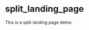 # split_landing_page
This is a split landing page demo.
<?xml version="1.0" encoding="utf-8"?>
<!-- Generator: Adobe Illustrator 24.1.2, SVG Export Plug-In . SVG Version: 6.00 Build 0)  -->
<svg version="1.1" xmlns="http://www.w3.org/2000/svg" xmlns:xlink="http://www.w3.org/1999/xlink" x="0px" y="0px"
	 viewBox="0 0 841.89 595.28" style="enable-background:new 0 0 841.89 595.28;" xml:space="preserve">
<style type="text/css">
	.st0{fill:#21409A;}
	.st1{fill:#006838;}
	.st2{fill:#6D6E71;stroke:#000000;stroke-miterlimit:10;}
	.st3{stroke:#000000;stroke-width:0.25;stroke-miterlimit:10;}
	.st4{fill:#FFFFFF;stroke:#000000;stroke-miterlimit:10;}
	.st5{fill:#E6E7E8;stroke:#000000;stroke-miterlimit:10;}
	.st6{stroke:#000000;stroke-miterlimit:10;}
	.st7{fill:none;stroke:#000000;stroke-miterlimit:10;}
	.st8{fill:#58595B;stroke:#000000;stroke-miterlimit:10;}
	.st9{fill:#414042;stroke:#000000;stroke-miterlimit:10;}
	.st10{enable-background:new    ;}
	.st11{fill:#414142;}
	.st12{opacity:0.67;}
	.st13{fill:#FFFFFF;}
</style>
<g id="Layer_1">
</g>
<g id="Layer_2">
	<rect class="st0" width="420.94" height="595.28"/>
	<rect x="420.94" class="st1" width="420.94" height="595.28"/>
	<path d="M293.66,481.1"/>
</g>
<g id="Layer_3">
	<path class="st2" d="M131.5,97.62c1-1.87,2.91-3.05,4.96-3.04c2.64,0.01,4.2,1.98,4.39,2.23c1.52,20.41,3.5,47.72,5.66,79.94
		c11.56,172.97,16.22,308.16,15.28,308.21c-0.87,0.04-5.23-118.34-21.35-295.45C137.05,152.31,133.91,120.88,131.5,97.62z"/>
	<path class="st3" d="M148.09,199.62c-0.31-0.3-0.82-0.29-1.12,0.04c-1.53,1.53-3.24,3.05-4.77,4.58c0,0.01-0.3,0.3-0.3,0.31
		c-0.3,0.12,0.12,0.68,0.21,0.97c0.08,0.27-0.48,1.13,0.22,1.04c1.55-1.59,4.23-4.27,5.79-5.86
		C148.4,200.39,148.38,199.91,148.09,199.62z"/>
	<path class="st3" d="M131.38,113.55c2.94-2.94,5.88-5.88,8.82-8.83c0.3-0.33,0.82-0.34,1.12-0.04c0.29,0.28,0.31,0.76,0.04,1.08
		c-2.92,2.99-5.84,5.98-8.76,8.96c-0.35,0.19-0.79,0.13-1.07-0.15C131.27,114.3,131.21,113.89,131.38,113.55z"/>
	<path class="st3" d="M132.36,121.43c2.94-2.94,5.88-5.88,8.82-8.83c0.3-0.33,0.82-0.34,1.12-0.04c0.25,0.25,0.2,0.91,0.04,1.08
		c-2.95,2.95-5.84,5.98-8.76,8.96c-0.35,0.19-0.79,0.13-1.07-0.15C132.25,122.19,132.19,121.78,132.36,121.43z"/>
	<path class="st3" d="M133.04,132.03c2.94-2.94,5.88-5.88,8.82-8.83c0.3-0.33,0.82-0.34,1.12-0.04c0.29,0.28,0.31,0.76,0.04,1.08
		c-2.92,2.99-5.84,5.98-8.76,8.96c-0.35,0.19-0.79,0.13-1.07-0.15C132.93,132.79,132.86,132.37,133.04,132.03z"/>
	<path class="st3" d="M133.87,144.34c2.94-2.94,5.88-5.88,8.82-8.83c0.3-0.33,0.82-0.34,1.12-0.04c0.29,0.28,0.31,0.76,0.04,1.08
		c-2.92,2.99-5.84,5.98-8.76,8.96c-0.35,0.19-0.79,0.13-1.07-0.15C133.76,145.1,133.7,144.68,133.87,144.34z"/>
	<path class="st3" d="M134.76,157.19c2.94-2.94,5.88-5.88,8.82-8.83c0.3-0.33,0.82-0.34,1.12-0.04c0.29,0.28,0.31,0.76,0.04,1.08
		c-2.92,2.99-5.84,5.98-8.76,8.96c-0.35,0.19-0.79,0.13-1.07-0.15C134.65,157.95,134.59,157.53,134.76,157.19z"/>
	<path class="st3" d="M131.38,106.79c3.14-3.53,5.97-6.33,8.82-8.83c0.38-0.34,0.71-0.24,1.01,0.07c0.23,0.24,0.19,0.94,0.15,0.98
		c-2.95,2.95-5.84,5.98-8.76,8.96c-0.35,0.19-0.79,0.13-1.07-0.15C131.27,107.54,131.21,107.13,131.38,106.79z"/>
	<path class="st3" d="M136.52,172.4c2.94-2.94,5.88-5.88,8.82-8.83c0.3-0.33,0.82-0.34,1.12-0.04c0.29,0.28,0.31,0.76,0.04,1.08
		c-2.92,2.99-5.84,5.98-8.76,8.96c-0.35,0.19-0.79,0.13-1.07-0.15C136.41,173.16,136.35,172.74,136.52,172.4z"/>
	<path class="st3" d="M137.68,191.3c2.94-2.94,5.88-5.88,8.82-8.83c0.3-0.33,0.82-0.34,1.12-0.04c0.29,0.28,0.31,0.76,0.04,1.08
		c-2.92,2.99-5.84,5.98-8.76,8.96c-0.35,0.19-0.79,0.13-1.07-0.15C137.57,192.06,137.51,191.64,137.68,191.3z"/>
	<path class="st4" d="M250.81,519.81h-49.88c-0.04-47.97,0.98-97.74,3.29-149.18c3.45-76.74,9.44-149.67,17.18-218.47
		c0.24,4.12,0.49,8.18,0.75,12.18c0,0.01,0,0.01,0,0.02c3.68,56.52,9.37,101.45,14.07,132.86c5.91,39.5,10.34,58.32,11.77,95.06
		c0.79,20.37,0.26,35.95,1.41,82.35c0.18,7.39,0.38,14.27,0.57,20.53c0.19,6.15,0.37,11.7,0.54,16.56
		C250.62,514.68,250.72,517.38,250.81,519.81z"/>
	<path class="st5" d="M128.44,496.2c0.71,1.68,2.02,4.57,4.13,7.85c10.47,16.28,25.28,18.69,25.54,18.58
		c0.17-0.07,0.33-0.17,0.33-0.17s0.09-0.05,0.17-0.11c0.24-0.16,5-3.71,5.55-4.2c5.04-4.52-1.19-23.85-1.19-23.85
		c-4.24-13.16-2.69-27.53-4.68-41.2c-3.11-21.32-0.34-29.09-4.41-76.82c-1.56-18.3-3.48-44.58-4.71-76.71
		c-4.39-32.63-8.78-65.25-13.18-97.88c1.57,74.95,0.55,153.09-3.76,234.13C131.15,456.17,129.88,476.3,128.44,496.2z"/>
	<path class="st6" d="M218.12,336l2.23,0.11c2.03,0.1,3.63,1.78,3.61,3.81c-0.3,47.73-0.6,95.45-0.89,143.18
		c-0.01,2.09-1.71,3.77-3.79,3.77c-2.08,0-3.77-1.68-3.79-3.76c-0.45-47.76-0.89-95.52-1.34-143.28
		C214.12,337.64,215.94,335.89,218.12,336z"/>
	<path class="st6" d="M142.34,80.51c10.42-0.85,21.5-1.44,33.18-1.65c11.58-0.2,22.58-0.01,32.94,0.47
		c-2.51,146.82-5.02,293.65-7.53,440.47c-12.24-0.08-24.47-0.16-36.71-0.24C156.93,373.22,149.63,226.87,142.34,80.51z"/>
	<path class="st5" d="M137.87,160.28c-3.71-53.3-14.17-104.71-16-104.47c-3.64,0.49,20.86,207.71,22.42,207.55
		c0.4-0.04-0.86-13.43-4.07-64.49C138.46,170.9,138.4,167.96,137.87,160.28z"/>
	<path class="st5" d="M215.05,92.51c0.57-0.06,1.58-0.08,2.59,0.47c1.65,0.9,2.57,2.94,2.35,5.18c-0.78,16.94-1.57,33.88-2.35,50.82
		c-4.33,59.15-4.84,71.5-4.47,71.53c0.71,0.06,5.31-45.92,8.71-85.18c2.95-34.13,4.91-62.18,6.12-80.94
		c-2.74,4.59-5.74,10.5-8.24,17.65C217.03,79.84,215.71,86.88,215.05,92.51z"/>
	<path class="st7" d="M109.52,498.4"/>
	<path class="st6" d="M129.28,490.28c-4.84,0.14-8.8,0.79-11.65,1.41c-8.26,1.8-9.79,3.91-10.24,4.59c-1.24,1.9-1.66,4.54-1.06,6.71
		c1.57,5.62,9.89,7.23,21.88,10.59c18.49,5.19,29.54,9.96,29.88,9.06c0.31-0.83-8.95-5.26-20.7-13.67c-0.95-0.68-2.21-1.6-3.54-3.15
		C129.57,500.75,129.13,494.31,129.28,490.28z"/>
	<path class="st8" d="M242.85,507.22"/>
	<path class="st6" d="M259.52,508.74c-2.68,2.37-6.05,3.01-9.01,2.98c-0.17-4.86-0.35-10.41-0.54-16.56
		c1.32-0.27,2.66-0.35,3.96-0.22c3.32,0.34,8.37,2.3,9.13,6.22C263.8,504.95,260.07,508.25,259.52,508.74z"/>
	<path class="st6" d="M357.58,418.64"/>
	<path class="st4" d="M126.16,461.59"/>
	<path class="st4" d="M146.63,525"/>
	<path class="st7" d="M149.66,528.03"/>
	<path class="st8" d="M267.13,524.24c-1.29,3.17-6.42,12.51-45.74,15.75c-16.85,1.39-41.18,1.75-70.9-3.56
		c-8.63-1.38-15.7-2.65-20.78-3.6c-2.79-0.52-5.15-0.96-8.19-1.59c-5.68-1.17-12.09-2.63-19.09-4.47c-0.45-1.7-0.96-4.25-0.98-7.36
		c-0.01-1.12,0.05-4,1.99-11.33c0.71-2.66,1.74-6.19,3.21-10.3c8.06,3.99,16.29,8.22,24.67,12.71c7.5,4.02,14.76,8.06,21.78,12.1
		c3.77-0.82,8.74-1.86,15.26-2.99c6.72-1.17,12.26-1.95,15.92-2.43c8.88,1.3,16.23,1.77,21.28,1.95c17.99,0.65,31.64,0.98,45-6.31
		c6.17-3.37,10.44-7.36,12.87-9.9C266.72,508.71,270.07,517.01,267.13,524.24z"/>
	<path class="st2" d="M209.6,92.88c0.4-0.2,2.71-1.31,5.45-0.36c2.69,0.93,3.82,3.16,4.02,3.59c-0.57,9.98-1.14,19.96-1.71,29.94
		c-6.14,128.52-9.93,192.75-11.37,192.69C204.44,318.67,205.64,243.38,209.6,92.88z"/>
	<path class="st3" d="M211.29,94.17c1.92,1.57,3.83,3.14,5.75,4.71c1.39,0.69,1.63,2.31,1.34,2.59c-0.28,0.27-1.85-0.51-2.55-1.14
		c-1.85-1.48-3.7-2.96-5.54-4.44c-0.81-0.77-0.92-1.69-0.61-1.99C209.94,93.63,210.64,93.73,211.29,94.17z"/>
	<path class="st3" d="M211.29,99.4c1.92,1.57,3.83,3.14,5.75,4.71c1.39,0.69,1.63,2.31,1.34,2.59c-0.28,0.27-1.85-0.51-2.55-1.14
		c-1.85-1.48-3.7-2.96-5.54-4.44c-0.81-0.77-0.92-1.69-0.61-1.99C209.94,98.86,210.64,98.96,211.29,99.4z"/>
	<path class="st3" d="M211.02,106c1.92,1.57,3.83,3.14,5.75,4.71c1.39,0.69,1.63,2.31,1.34,2.59c-0.28,0.27-1.85-0.51-2.55-1.14
		c-1.85-1.48-3.7-2.96-5.54-4.44c-0.81-0.77-0.92-1.69-0.61-1.99C209.67,105.46,210.37,105.56,211.02,106z"/>
	<path class="st3" d="M210.6,113.6c1.92,1.57,3.83,3.14,5.75,4.71c1.39,0.69,1.63,2.31,1.34,2.59c-0.28,0.27-1.85-0.51-2.55-1.14
		c-1.85-1.48-3.7-2.96-5.54-4.44c-0.81-0.77-0.92-1.69-0.61-1.99C209.25,113.05,209.95,113.15,210.6,113.6z"/>
	<path class="st3" d="M210.24,124.65c1.92,1.57,3.83,3.14,5.75,4.71c1.39,0.69,1.63,2.31,1.34,2.59c-0.28,0.27-1.85-0.51-2.55-1.14
		c-1.85-1.48-3.7-2.96-5.54-4.44c-0.81-0.77-0.92-1.69-0.61-1.99C208.89,124.11,209.59,124.21,210.24,124.65z"/>
	<path class="st3" d="M209.5,135c1.92,1.57,3.83,3.14,5.75,4.71c1.39,0.69,1.63,2.31,1.34,2.59c-0.28,0.27-1.85-0.51-2.55-1.14
		c-1.85-1.48-3.7-2.96-5.54-4.44c-0.81-0.77-0.92-1.69-0.61-1.99C208.15,134.46,208.84,134.55,209.5,135z"/>
	<path class="st3" d="M209.27,149.13c1.92,1.57,3.83,3.14,5.75,4.71c1.39,0.69,1.63,2.31,1.34,2.59c-0.28,0.27-1.85-0.51-2.55-1.14
		c-1.85-1.48-3.7-2.96-5.54-4.44c-0.81-0.77-0.92-1.69-0.61-1.99C207.92,148.59,208.62,148.69,209.27,149.13z"/>
	<path class="st3" d="M208.04,163.74c1.92,1.57,3.83,3.14,5.75,4.71c1.39,0.69,1.63,2.31,1.34,2.59c-0.28,0.27-1.85-0.51-2.55-1.14
		c-1.85-1.48-3.7-2.96-5.54-4.44c-0.81-0.77-0.92-1.69-0.61-1.99C206.69,163.2,207.39,163.3,208.04,163.74z"/>
	<path class="st3" d="M208.04,180.06c1.92,1.57,3.83,3.14,5.75,4.71c1.39,0.69,1.63,2.31,1.34,2.59c-0.28,0.27-1.85-0.51-2.55-1.14
		c-1.85-1.48-3.7-2.96-5.54-4.44c-0.81-0.77-0.92-1.69-0.61-1.99C206.69,179.52,207.39,179.61,208.04,180.06z"/>
	<path class="st3" d="M206.8,198.23c1.92,1.57,3.83,3.14,5.75,4.71c1.39,0.69,1.63,2.31,1.34,2.59c-0.28,0.27-1.85-0.51-2.55-1.14
		c-1.85-1.48-3.7-2.96-5.54-4.44c-0.81-0.77-0.92-1.69-0.61-1.99C205.45,197.69,206.15,197.78,206.8,198.23z"/>
</g>
<g id="Layer_4">
	<path class="st8" d="M519.37,168.1c40.5-4.84,79.32-12.37,115.76-23.65c15.09,4.8,31.74,9.37,49.86,13.31
		c20.37,4.43,39.44,7.36,56.82,9.27c-16.94,4.4-34.36,8.68-52.24,12.8c-20.13,4.64-39.83,8.83-59.06,12.63
		c-16.09-2.84-32.63-6.06-49.58-9.69C559.54,178.19,539.01,173.26,519.37,168.1z"/>
	<path class="st9" d="M517.43,168.55c18.94,4.53,38.39,8.92,58.32,13.14c18.72,3.96,37.11,7.59,55.14,10.94
		c-0.23,104.31-0.47,208.63-0.7,312.94c-36.24-12.78-72.47-25.57-108.71-38.35C520.78,367.21,518.13,268.55,517.43,168.55z"/>
	<path class="st6" d="M739.9,469.5c-18.19,6.15-36.54,12.27-55.06,18.36c-18.11,5.95-36.11,11.79-54.01,17.5
		c-0.4-52.01-0.63-104.02-0.68-156.03c-0.05-52.29,0.07-104.58,0.36-156.87c19.39-3.98,39-8.15,58.83-12.52
		c18.51-4.08,36.77-8.25,54.79-12.49c-1.25,50.03-2.23,100.07-2.93,150.1C740.48,368.2,740.05,418.85,739.9,469.5z"/>
	<path class="st2" d="M641.49,497.57c2.12-0.24,4.24-0.47,6.35-0.71c-0.12-48.14-0.23-96.27-0.35-144.41
		c-0.07-0.19-0.63-1.63-1.99-2.01c-1.46-0.41-3.28,0.54-4.01,2.43C641.49,401.1,641.49,449.33,641.49,497.57z"/>
	<g>
		<g>
			<g class="st10">
				<g>
					<path d="M644.97,346.08l-1.69-0.35c0.21,0.04,0.42,0.06,0.64,0.04l1.69,0.35C645.4,346.14,645.18,346.13,644.97,346.08z"/>
				</g>
				<g>
					<path d="M644.82,332.34l1.69,0.35c1.87,0.39,3.26,3.07,3.2,6.42c-0.07,3.72-1.9,6.86-4.08,7.01l-1.69-0.35
						c2.18-0.15,4.02-3.29,4.08-7.01C648.08,335.42,646.69,332.73,644.82,332.34z"/>
				</g>
				<g>
					<path class="st11" d="M644.18,332.3c0.22-0.02,0.43,0,0.64,0.04l1.69,0.35c-0.21-0.04-0.42-0.06-0.64-0.04
						C645.36,332.55,644.69,332.41,644.18,332.3z"/>
				</g>
				<g>
					<path d="M645.01,331.37l1.69,0.35c-0.26-0.06-0.54-0.07-0.81-0.06l-1.69-0.35C644.48,331.29,644.75,331.31,645.01,331.37z"/>
				</g>
				<g>
					<path class="st11" d="M640.09,339.31c0.07-3.71,1.9-6.86,4.09-7.01c0.5,0.1,0.99,0.21,1.49,0.31l0.2,0.04
						c-2.19,0.15-4.02,3.3-4.09,7.01c-0.06,3.35,1.33,6.02,3.2,6.42l-1.69-0.35C641.42,345.34,640.03,342.66,640.09,339.31z"/>
				</g>
				<g>
					<path d="M645.89,331.66c2.64-0.18,4.73,3.14,4.65,7.39c-0.08,4.26-2.29,7.88-4.94,8.06c-2.64,0.18-4.73-3.13-4.65-7.39
						C641.03,335.47,643.24,331.85,645.89,331.66z M645.62,346.13c2.18-0.15,4.02-3.29,4.08-7.01c0.07-3.71-1.65-6.61-3.83-6.46
						c-2.19,0.15-4.02,3.3-4.09,7.01C641.71,343.39,643.43,346.28,645.62,346.13"/>
				</g>
				<g>
					<path class="st11" d="M645.87,332.65c2.18-0.15,3.9,2.75,3.83,6.46c-0.07,3.72-1.9,6.86-4.08,7.01
						c-2.19,0.15-3.91-2.74-3.84-6.46C641.84,335.96,643.68,332.81,645.87,332.65z"/>
				</g>
				<g>
					<path d="M644.78,347.06l-1.69-0.35c-2.24-0.47-3.91-3.52-3.83-7.34c0.08-4.26,2.29-7.88,4.94-8.06l1.69,0.35
						c-2.64,0.18-4.86,3.81-4.94,8.06C640.88,343.54,642.54,346.59,644.78,347.06z"/>
				</g>
			</g>
		</g>
	</g>
	<g class="st12">
		<g>
			<g class="st10">
				<g>
					<path d="M644.74,213.85l-1.69-0.35c0.21,0.04,0.42,0.06,0.64,0.04l1.69,0.35C645.16,213.9,644.95,213.89,644.74,213.85z"/>
				</g>
				<g>
					<path d="M644.59,200.12l1.69,0.35c1.87,0.39,3.26,3.07,3.2,6.41c-0.07,3.72-1.9,6.86-4.08,7.01l-1.69-0.35
						c2.18-0.15,4.02-3.29,4.08-7.01C647.84,203.18,646.45,200.51,644.59,200.12z"/>
				</g>
				<g>
					<path class="st13" d="M643.95,200.07c0.22-0.02,0.43,0,0.64,0.04l1.69,0.35c-0.21-0.04-0.42-0.06-0.64-0.04
						C645.13,200.32,644.45,200.18,643.95,200.07z"/>
				</g>
				<g>
					<path d="M644.78,199.13l1.69,0.35c-0.26-0.06-0.54-0.07-0.81-0.06l-1.69-0.35C644.24,199.05,644.52,199.07,644.78,199.13z"/>
				</g>
				<g>
					<path class="st13" d="M639.86,207.08c0.07-3.71,1.9-6.85,4.09-7l1.69,0.35c-2.19,0.15-4.02,3.29-4.09,7
						c-0.06,3.35,1.33,6.02,3.2,6.42l-1.69-0.35C641.18,213.1,639.79,210.42,639.86,207.08z"/>
				</g>
				<g>
					<path class="st13" d="M645.63,200.42c2.18-0.15,3.9,2.74,3.84,6.45c-0.07,3.72-1.9,6.86-4.08,7.01
						c-2.19,0.15-3.91-2.74-3.84-6.46C641.61,203.72,643.44,200.58,645.63,200.42z"/>
				</g>
				<g>
					<path d="M644.55,214.83l-1.69-0.35c-2.24-0.47-3.91-3.53-3.84-7.35c0.08-4.26,2.29-7.88,4.94-8.06l1.69,0.35
						c-2.64,0.18-4.86,3.81-4.94,8.06C640.64,211.3,642.31,214.36,644.55,214.83z"/>
				</g>
				<g>
					<path d="M645.65,199.43c2.64-0.18,4.72,3.14,4.64,7.39c-0.08,4.26-2.29,7.89-4.93,8.07s-4.73-3.14-4.65-7.4
						C640.79,203.23,643.01,199.61,645.65,199.43z M645.38,213.89c2.18-0.15,4.02-3.29,4.08-7.01c0.07-3.71-1.65-6.6-3.84-6.45
						c-2.19,0.15-4.02,3.29-4.09,7C641.47,211.15,643.2,214.04,645.38,213.89"/>
				</g>
			</g>
		</g>
	</g>
</g>
</svg>
